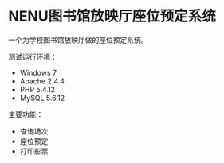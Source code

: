 # NENU图书馆放映厅座位预定系统

一个为学校图书馆放映厅做的座位预定系统。

测试运行环境：
* Windows 7
* Apache 2.4.4
* PHP 5.4.12
* MySQL 5.6.12

主要功能：
* 查询场次
* 座位预定
* 打印影票
